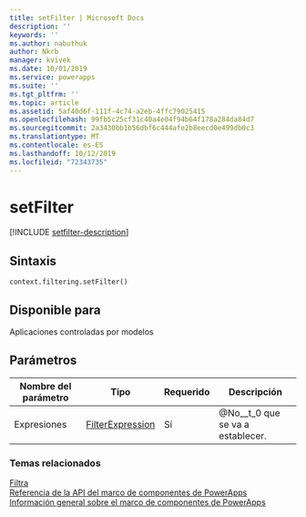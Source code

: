 ```yaml
---
title: setFilter | Microsoft Docs
description: ''
keywords: ''
ms.author: nabuthuk
author: Nkrb
manager: kvivek
ms.date: 10/01/2019
ms.service: powerapps
ms.suite: ''
ms.tgt_pltfrm: ''
ms.topic: article
ms.assetid: 5af40d6f-111f-4c74-a2eb-4ffc79025415
ms.openlocfilehash: 99fb5c25cf31c40a4e04f94b64f178a284da84d7
ms.sourcegitcommit: 2a3430bb1b56dbf6c444afe2b8eecd0e499db0c3
ms.translationtype: MT
ms.contentlocale: es-ES
ms.lasthandoff: 10/12/2019
ms.locfileid: "72343735"
---
```

# <a name="setfilter"></a>setFilter

[!INCLUDE [setfilter-description](includes/setfilter-description.md)]

## <a name="syntax"></a>Sintaxis

`context.filtering.setFilter()`

## <a name="available-for"></a>Disponible para 

Aplicaciones controladas por modelos

## <a name="parameters"></a>Parámetros

| Nombre del parámetro|Tipo|Requerido|Descripción|
| ------------- |----|--------|-----------|
|Expresiones|[FilterExpression](../filterexpression.md)|Sí|@No__t_0 que se va a establecer.|


### <a name="related-topics"></a>Temas relacionados

[Filtra](../filtering.md)<br/>
[Referencia de la API del marco de componentes de PowerApps](../../reference/index.md)<br/>
[Información general sobre el marco de componentes de PowerApps](../../overview.md)